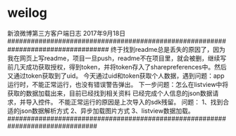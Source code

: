 # weilog
新浪微博第三方客户端日志
2017年9月18日
##################################################################################
终于找到readme总是丢失的原因了，因为我在网页上写readme，项目一旦push，readme不在项目里，就会被删，继续写
前几天成功获取授权，得到token，并将token存入了sharepreferences中。然后又通过token获取到了uid。
今天通过uid和token获取个人数据，遇到问题：app运行时，不能正常运行，也没有错误警告弹出。
下一步问题：怎么在listview中将获取的数据加载出来，目前已经找到相关资料
已经完成个人信息的json数据请求，并导入控件。
不能正常运行的原因是上次导入的sdk残留。
问题：
1、找到合适的json数据解析方式
2、异步加载图片方式
3、listview数据加载。
###############################################################################
